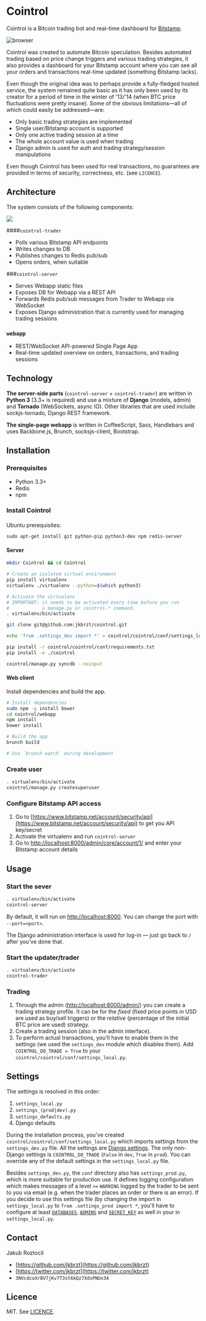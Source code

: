 # Cointrol

Cointrol is a Bitcoin trading bot and real-time dashboard for [Bitstamp](https://bitstamp.net).

![browser](_/browser.png "Dashboard")

Cointrol was created to automate Bitcoin speculation. Besides automated trading based on price change triggers and various trading strategies, it also provides a dashboard for your Bitstamp account where you can see all your orders and transactions real-time updated (something Bitstamp lacks).

Even though the original idea was to perhaps provide a fully-fledged hosted service, the system remained quite basic as it has only been used by its creator for a period of time in the winter of '13/'14 (when BTC price fluctuations were pretty insane). Some of the obvious limitations—all of which could easily be addressed—are:

* Only basic trading strategies are implemented
* Single user/Bitstamp account is supported
* Only one active trading session at a time
* The whole account value is used when trading
* Django admin is used for auth and trading strategy/session manipulations

Even though Cointrol has been used for real transactions, no guarantees are provided in terms of security, correctness, etc. (see `LICENCE`).


## Architecture

The system consists of the following components:

![](_/architecture.png)


####`cointrol-trader`

* Polls various Bitstamp API endpoints
* Writes changes to DB
* Publishes changes to Redis pub/sub
* Opens orders, when suitable


###`cointrol-server`

* Serves Webapp static files
* Exposes DB for Webapp via a REST API
* Forwards Redis pub/sub messages from Trader to Webapp via WebSocket
* Exposes Django administration that is currently used for managing trading sessions


### `webapp`

* REST/WebSocket API-powered Single Page App
* Real-time updated overview on orders, transactions, and trading sessions


## Technology

**The server-side parts** (`cointrol-server` + `cointrol-trader`) are written in **Python 3** (3.3+ is required) and use a mixture of **Django** (models, admin) and **Tornado** (WebSockets, async IO). Other libraries that are used include sockjs-tornado, Django REST framework.

**The single-page webapp** is written in CoffeeScript, Sass, Handlebars and uses Backbone.js, Brunch, socksjs-client, Bootstrap.



## Installation


### Prerequisites

* Python 3.3+
* Redis
* npm


### Install Cointrol

####

Ubuntu prerequisites:
```
sudo apt-get install git python-pip python3-dev npm redis-server
```

#### Server
```bash
mkdir Cointrol && cd Cointrol

# Create an isolated virtual environment
pip install virtualenv
virtualenv ./virtualenv --python=$(which python3)

# Activate the virtualenv
# IMPORTANT: it needs to be activated every time before you run
#            a manage.py or cointrol-* command.
. virtualenv/bin/activate

git clone git@github.com:jkbrzt/cointrol.git

echo 'from .settings_dev import *' > cointrol/cointrol/conf/settings_local.py

pip install -r cointrol/cointrol/conf/requirements.txt
pip install -e ./cointrol

cointrol/manage.py syncdb --noinput
```

#### Web client

Install dependencies and build the app.

```bash
# Install dependencies
sudo npm -g install bower
cd cointrol/webapp
npm install
bower install

# Build the app
brunch build

# Use `brunch watch` during development
```

### Create user

```bash
. virtualenv/bin/activate
cointrol/manage.py createsuperuser
```


### Configure Bitstamp API access

1. Go to [https://www.bitstamp.net/account/security/api](https://www.bitstamp.net/account/security/api) to get you API key/secret
2. Activate the virtualenv and run `cointrol-server`
3. Go to [http://localhost:8000/admin/core/account/1/](http://localhost:8000/admin/core/account/1/) and enter your Bitstamp account details

## Usage

### Start the sever


```bash
. virtualenv/bin/activate
cointrol-server
```


By default, it will run on [http://localhost:8000](localhost:8000). You can change the port with `--port=<port>`.

The Django administration interface is used for log-in — just go back to `/` after you've done that.

### Start the updater/trader

```bash
. virtualenv/bin/activate
cointrol-trader
```


### Trading

1. Through the admin ([http://localhost:8000/admin/](http://localhost:8000/admin/)) you can create a trading strategy profile. It can be for the *fixed* (fixed price points in USD are used as buy/sell triggers) or the *relative* (percentage of the initial BTC price are used) strategy.
2. Create a trading session (also in the admin interface).
3. To perform actual transactions, you'll have to enable them in the settings (we used the `settings_dev` module which disables them). Add `COINTROL_DO_TRADE = True` to your `cointrol/cointrol/conf/settings_local.py`.


## Settings

The settings is resolved in this order: 

1. `settings_local.py`
2. `settings_(prod|dev).py` 
3. `settings_defaults.py`
4.  Django defaults

During the installation process, you've created `cointrol/cointrol/conf/settings_local.py` which imports settings from the `settings_dev.py` file. All the settings are [Django settings](https://docs.djangoproject.com/en/1.7/ref/settings/). The only non-Django settings is `COINTROL_DO_TRADE` (`False` in `dev`, `True` in `prod`). You can override any of the default settings in the `settings_local.py` file.

Besides `settings_dev.py`, the `conf` directory also has `settings_prod.py`, which is more suitable for production use. It defines logging configuration which makes messages of a level `>=` `WARNING` logged by the trader to be sent to you via email (e.g. when the trader places an order or there is an error). If you decide to use this settings file (by changing the import in `settings_local.py` to `from .settings_prod import *`, you'll have to configure at least [`DATABASES`](https://docs.djangoproject.com/en/1.7/ref/settings/#databases), [`ADMINS`](https://docs.djangoproject.com/en/1.7/ref/settings/#admins) and [`SECRET_KEY`](https://docs.djangoproject.com/en/1.7/ref/settings/#secret-key) as well in your in `settings_local.py`.


## Contact

Jakub Roztocil

* [https://github.com/jkbrzt](https://github.com/jkbrzt)
* [https://twitter.com/jkbrzt](https://twitter.com/jkbrzt)
* `3NVcdcoXrBV7jKv7T3st6kQz7XdsPNUn34`

## Licence

MIT. See [LICENCE](./LICENCE).


